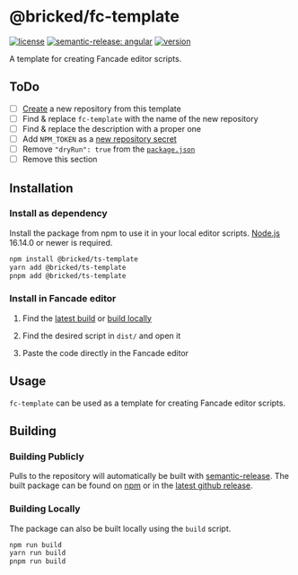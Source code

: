 # @bricked/fc-template

[![license](https://custom-icon-badges.demolab.com/github/license/brckd/fc-template?logo=law)](LICENSE.md)
[![semantic-release: angular](https://img.shields.io/badge/semantic--release-angular-e10079?logo=semantic-release)](https://github.com/semantic-release/semantic-release)
[![version](https://img.shields.io/npm/v/@bricked/fc-template?color=crimson&logo=npm)](https://www.npmjs.com/package/@bricked/fc-template)

A template for creating Fancade editor scripts.

## ToDo

- [ ] [Create](https://github.com/brckd/fc-template/generate) a new repository from this template
- [ ] Find & replace `fc-template` with the name of the new repository
- [ ] Find & replace the description with a proper one
- [ ] Add `NPM_TOKEN` as a [new repository secret](https://github.com/brckd/fc-template/settings/secrets/actions/new)
- [ ] Remove `"dryRun": true` from the [`package.json`](./package.json)
- [ ] Remove this section

## Installation

### Install as dependency

Install the package from npm to use it in your local editor scripts.
[Node.js](https://nodejs.org/) 16.14.0 or newer is required.

```sh
npm install @bricked/ts-template
yarn add @bricked/ts-template
pnpm add @bricked/ts-template
```

### Install in Fancade editor

1. Find the [latest build](#building-publicly) or [build locally](#building-locally)

2. Find the desired script in `dist/` and open it

3. Paste the code directly in the Fancade editor

## Usage

`fc-template` can be used as a template for creating Fancade editor scripts.

## Building

### Building Publicly

Pulls to the repository will automatically be built with [semantic-release](https://github.com/semantic-release/npm).
The built package can be found on [npm](https://www.npmjs.com/package/@bricked/fc-template?activeTab=code) or in the
[latest github release](https://github.com/brckd/fc-template/releases/latest).

### Building Locally

The package can also be built locally using the `build` script.

```sh
npm run build
yarn run build
pnpm run build
```
